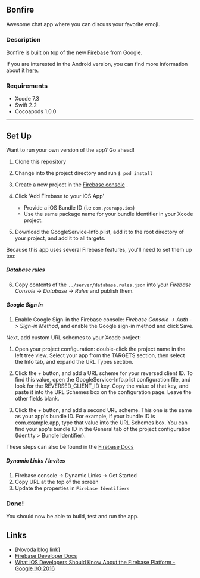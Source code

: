 ## Bonfire

Awesome chat app where you can discuss your favorite emoji.

### Description

Bonfire is built on top of the new [Firebase](https://firebase.google.com/) from Google.

If you are interested in the Android version, you can find more information about it [here](https://github.com/novoda/spikes/tree/firebase/develop/Firebase/android).

### Requirements
* Xcode 7.3
* Swift 2.2
* Cocoapods 1.0.0


----

## Set Up
Want to run your own version of the app? Go ahead!

1. Clone this repository
2. Change into the project directory and run
`$ pod install`

3. Create a new project in the [Firebase console](https://console.firebase.google.com/) .
4. Click 'Add Firebase to your iOS App'
    * Provide a iOS Bundle ID (i.e `com.yourapp.ios`)
    * Use the same package name for your bundle identifier in your Xcode project.

5. Download the GoogleService-Info.plist, add it to the root directory of your project, and add it to all targets.


Because this app uses several Firebase features, you'll need to set them up too:

##### Database rules
6. Copy contents of the `../server/database.rules.json` into your *Firebase Console -> Database -> Rules* and publish them.

##### Google Sign In
1. Enable Google Sign-in the Firebase console: *Firebase Console -> Auth -> Sign-in Method*, and enable the Google sign-in method and click Save.

Next, add custom URL schemes to your Xcode project:

1. Open your project configuration: double-click the project name in the left tree view. Select your app from the TARGETS section, then select the Info tab, and expand the URL Types section.

2. Click the + button, and add a URL scheme for your reversed client ID. To find this value, open the GoogleService-Info.plist configuration file, and look for the REVERSED_CLIENT_ID key. Copy the value of that key, and paste it into the URL Schemes box on the configuration page. Leave the other fields blank.

3. Click the + button, and add a second URL scheme. This one is the same as your app's bundle ID. For example, if your bundle ID is com.example.app, type that value into the URL Schemes box. You can find your app's bundle ID in the General tab of the project configuration (Identity > Bundle Identifier).

  These steps can also be found in the [Firebase Docs](https://firebase.google.com/docs/auth/ios/google-signin#2_implement_google_sign-in)


##### Dynamic Links / Invites

1. Firebase console -> Dynamic Links -> Get Started
2. Copy URL at the top of the screen
3. Update the properties in `Firebase Identifiers`


### Done!

You should now be able to build, test and run the app.

## Links

* [Novoda blog link]
* [Firebase Developer Docs](https://firebase.google.com/docs/)
* [What iOS Developers Should Know About the Firebase Platform - Google I/O 2016](https://www.youtube.com/watch?v=L2LZKxdzY3g)
